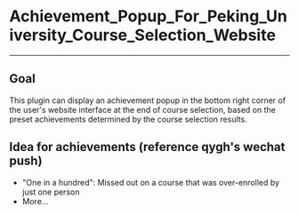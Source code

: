 # Achievement_Popup_For_Peking_University_Course_Selection_Website

---

## Goal

This plugin can display an achievement popup in the bottom right corner of the user's website interface at the end of course selection, based on the preset achievements determined by the course selection results.

## Idea for achievements (reference qygh's wechat push)

- "One in a hundred": Missed out on a course that was over-enrolled by just one person
- More...
